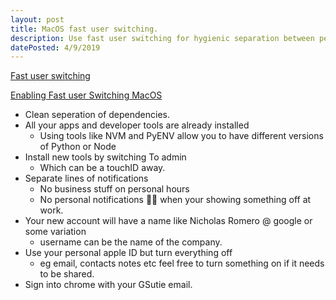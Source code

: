 ```yaml
---
layout: post
title: MacOS fast user switching.
description: Use fast user switching for hygienic separation between personal and professional accounts on a single laptop.
datePosted: 4/9/2019
---
```


[Fast user switching](https://en.wikipedia.org/wiki/Fast_user_switching)

[Enabling Fast user Switching MacOS](https://www.howtogeek.com/339517/how-to-enable-fast-user-switching-in-macos/)

* Clean seperation of dependencies.
* All your apps and developer tools are already installed
	* Using tools like NVM and PyENV allow you to have different versions of Python or Node
* Install new tools by switching To admin
	* Which can be a touchID away.
* Separate lines of notifications
	* No business stuff on personal hours
	* No personal notifications 🍑🍆 when your showing something off at work.
* Your new account will have a name like Nicholas Romero @ google or some variation
	* username can be the name of the company.
* Use your personal apple ID but turn everything off
    * eg email, contacts notes etc feel free to turn something on if it needs to be shared.
* Sign into chrome with your GSutie email.
